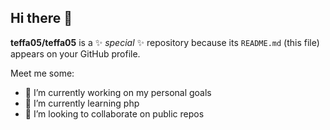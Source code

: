 ## Hi there 👋


**teffa05/teffa05** is a ✨ _special_ ✨ repository because its `README.md` (this file) appears on your GitHub profile.

Meet me some:

- 🔭 I’m currently working on my personal goals
- 🌱 I’m currently learning php
- 👯 I’m looking to collaborate on public repos

